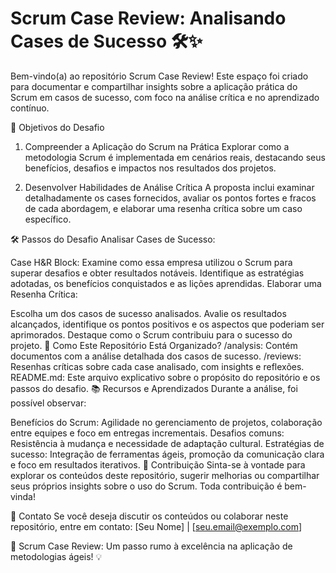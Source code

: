# Scrum Case Review: Analisando Cases de Sucesso 🛠️✨
Bem-vindo(a) ao repositório Scrum Case Review! Este espaço foi criado para documentar e compartilhar insights sobre a aplicação prática do Scrum em casos de sucesso, com foco na análise crítica e no aprendizado contínuo.

📌 Objetivos do Desafio
1. Compreender a Aplicação do Scrum na Prática
Explorar como a metodologia Scrum é implementada em cenários reais, destacando seus benefícios, desafios e impactos nos resultados dos projetos.

2. Desenvolver Habilidades de Análise Crítica
A proposta inclui examinar detalhadamente os cases fornecidos, avaliar os pontos fortes e fracos de cada abordagem, e elaborar uma resenha crítica sobre um caso específico.

🛠️ Passos do Desafio
Analisar Cases de Sucesso:

Case H&R Block: Examine como essa empresa utilizou o Scrum para superar desafios e obter resultados notáveis. Identifique as estratégias adotadas, os benefícios conquistados e as lições aprendidas.
Elaborar uma Resenha Crítica:

Escolha um dos casos de sucesso analisados.
Avalie os resultados alcançados, identifique os pontos positivos e os aspectos que poderiam ser aprimorados.
Destaque como o Scrum contribuiu para o sucesso do projeto.
🚀 Como Este Repositório Está Organizado?
/analysis: Contém documentos com a análise detalhada dos casos de sucesso.
/reviews: Resenhas críticas sobre cada case analisado, com insights e reflexões.
README.md: Este arquivo explicativo sobre o propósito do repositório e os passos do desafio.
📚 Recursos e Aprendizados
Durante a análise, foi possível observar:

Benefícios do Scrum: Agilidade no gerenciamento de projetos, colaboração entre equipes e foco em entregas incrementais.
Desafios comuns: Resistência à mudança e necessidade de adaptação cultural.
Estratégias de sucesso: Integração de ferramentas ágeis, promoção da comunicação clara e foco em resultados iterativos.
🤝 Contribuição
Sinta-se à vontade para explorar os conteúdos deste repositório, sugerir melhorias ou compartilhar seus próprios insights sobre o uso do Scrum. Toda contribuição é bem-vinda!

📧 Contato
Se você deseja discutir os conteúdos ou colaborar neste repositório, entre em contato:
[Seu Nome] | [seu.email@exemplo.com]

📂 Scrum Case Review: Um passo rumo à excelência na aplicação de metodologias ágeis! 💡






